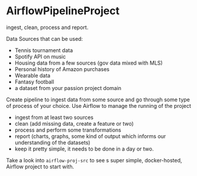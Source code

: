 # AirflowPipelineProject

ingest, clean, process and report.

Data Sources that can be used:

- Tennis tournament data
- Spotify API on music
- Housing data from a few sources (gov data mixed with MLS)
- Personal history of Amazon purchases
- Wearable data
- Fantasy football
- a dataset from your passion project domain

Create pipeline to ingest data from some source and go through some type of process of your choice. Use Airflow to manage the running of the project

- ingest from at least two sources
- clean (add missing data, create a feature or two)
- process and perform some transformations
- report (charts, graphs, some kind of output which informs our understanding of the datasets)
- keep it pretty simple, it needs to be done in a day or two.

Take a look into `airflow-proj-src` to see s super simple, docker-hosted, Airflow project to start with.
